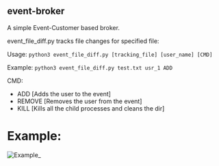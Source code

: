 ## event-broker
A simple Event-Customer based broker.

event_file_diff.py tracks file changes for specified file:

Usage: `python3 event_file_diff.py [tracking_file] [user_name] [CMD]`

Example: `python3 event_file_diff.py test.txt usr_1 ADD`

CMD:
- ADD [Adds the user to the event]
- REMOVE [Removes the user from the event]
- KILL [Kills all the child processes and cleans the dir]

# Example:

![Example_](demo/enlyze_demo.gif)